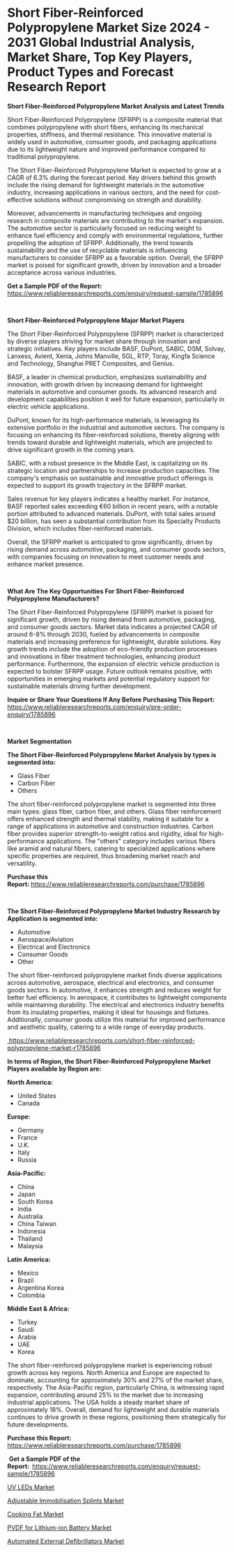 <p><h1>Short Fiber-Reinforced Polypropylene Market Size 2024 - 2031 Global Industrial Analysis, Market Share, Top Key Players, Product Types and Forecast Research Report</h1></p><p><strong>Short Fiber-Reinforced Polypropylene Market Analysis and Latest Trends</strong></p>
<p><p>Short Fiber-Reinforced Polypropylene (SFRPP) is a composite material that combines polypropylene with short fibers, enhancing its mechanical properties, stiffness, and thermal resistance. This innovative material is widely used in automotive, consumer goods, and packaging applications due to its lightweight nature and improved performance compared to traditional polypropylene. </p><p>The Short Fiber-Reinforced Polypropylene Market is expected to grow at a CAGR of 6.3% during the forecast period. Key drivers behind this growth include the rising demand for lightweight materials in the automotive industry, increasing applications in various sectors, and the need for cost-effective solutions without compromising on strength and durability. </p><p>Moreover, advancements in manufacturing techniques and ongoing research in composite materials are contributing to the market's expansion. The automotive sector is particularly focused on reducing weight to enhance fuel efficiency and comply with environmental regulations, further propelling the adoption of SFRPP. Additionally, the trend towards sustainability and the use of recyclable materials is influencing manufacturers to consider SFRPP as a favorable option. Overall, the SFRPP market is poised for significant growth, driven by innovation and a broader acceptance across various industries.</p></p>
<p><strong>Get a Sample PDF of the Report:&nbsp;</strong> <a href="https://www.reliableresearchreports.com/enquiry/request-sample/1785896?utm_campaign=3&utm_medium=2&utm_source=Github&utm_content=ia&utm_term=09102024&utm_id=short-fiber-reinforced-polypropylene">https://www.reliableresearchreports.com/enquiry/request-sample/1785896</a></p>
<p>&nbsp;</p>
<p><strong>Short Fiber-Reinforced Polypropylene Major Market Players</strong></p>
<p><p>The Short Fiber-Reinforced Polypropylene (SFRPP) market is characterized by diverse players striving for market share through innovation and strategic initiatives. Key players include BASF, DuPont, SABIC, DSM, Solvay, Lanxess, Avient, Xenia, Johns Manville, SGL, RTP, Toray, Kingfa Science and Technology, Shanghai PRET Composites, and Genius.</p><p>BASF, a leader in chemical production, emphasizes sustainability and innovation, with growth driven by increasing demand for lightweight materials in automotive and consumer goods. Its advanced research and development capabilities position it well for future expansion, particularly in electric vehicle applications.</p><p>DuPont, known for its high-performance materials, is leveraging its extensive portfolio in the industrial and automotive sectors. The company is focusing on enhancing its fiber-reinforced solutions, thereby aligning with trends toward durable and lightweight materials, which are projected to drive significant growth in the coming years.</p><p>SABIC, with a robust presence in the Middle East, is capitalizing on its strategic location and partnerships to increase production capacities. The company's emphasis on sustainable and innovative product offerings is expected to support its growth trajectory in the SFRPP market.</p><p>Sales revenue for key players indicates a healthy market. For instance, BASF reported sales exceeding €60 billion in recent years, with a notable portion attributed to advanced materials. DuPont, with total sales around $20 billion, has seen a substantial contribution from its Specialty Products Division, which includes fiber-reinforced materials.</p><p>Overall, the SFRPP market is anticipated to grow significantly, driven by rising demand across automotive, packaging, and consumer goods sectors, with companies focusing on innovation to meet customer needs and enhance market presence.</p></p>
<p>&nbsp;</p>
<p><strong>What Are The Key Opportunities For Short Fiber-Reinforced Polypropylene Manufacturers?</strong></p>
<p><p>The Short Fiber-Reinforced Polypropylene (SFRPP) market is poised for significant growth, driven by rising demand from automotive, packaging, and consumer goods sectors. Market data indicates a projected CAGR of around 6-8% through 2030, fueled by advancements in composite materials and increasing preference for lightweight, durable solutions. Key growth trends include the adoption of eco-friendly production processes and innovations in fiber treatment technologies, enhancing product performance. Furthermore, the expansion of electric vehicle production is expected to bolster SFRPP usage. Future outlook remains positive, with opportunities in emerging markets and potential regulatory support for sustainable materials driving further development.</p></p>
<p><strong>Inquire or Share Your Questions If Any Before Purchasing This Report:</strong> <a href="https://www.reliableresearchreports.com/enquiry/pre-order-enquiry/1785896?utm_campaign=3&utm_medium=2&utm_source=Github&utm_content=ia&utm_term=09102024&utm_id=short-fiber-reinforced-polypropylene">https://www.reliableresearchreports.com/enquiry/pre-order-enquiry/1785896</a></p>
<p>&nbsp;</p>
<p><strong>Market Segmentation</strong></p>
<p><strong>The Short Fiber-Reinforced Polypropylene Market Analysis by types is segmented into:</strong></p>
<p><ul><li>Glass Fiber</li><li>Carbon Fiber</li><li>Others</li></ul></p>
<p><p>The short fiber-reinforced polypropylene market is segmented into three main types: glass fiber, carbon fiber, and others. Glass fiber reinforcement offers enhanced strength and thermal stability, making it suitable for a range of applications in automotive and construction industries. Carbon fiber provides superior strength-to-weight ratios and rigidity, ideal for high-performance applications. The "others" category includes various fibers like aramid and natural fibers, catering to specialized applications where specific properties are required, thus broadening market reach and versatility.</p></p>
<p><strong>Purchase this Report:&nbsp;</strong><a href="https://www.reliableresearchreports.com/purchase/1785896?utm_campaign=3&utm_medium=2&utm_source=Github&utm_content=ia&utm_term=09102024&utm_id=short-fiber-reinforced-polypropylene">https://www.reliableresearchreports.com/purchase/1785896</a></p>
<p>&nbsp;</p>
<p><strong>The Short Fiber-Reinforced Polypropylene Market Industry Research by Application is segmented into:</strong></p>
<p><ul><li>Automotive</li><li>Aerospace/Aviation</li><li>Electrical and Electronics</li><li>Consumer Goods</li><li>Other</li></ul></p>
<p><p>The short fiber-reinforced polypropylene market finds diverse applications across automotive, aerospace, electrical and electronics, and consumer goods sectors. In automotive, it enhances strength and reduces weight for better fuel efficiency. In aerospace, it contributes to lightweight components while maintaining durability. The electrical and electronics industry benefits from its insulating properties, making it ideal for housings and fixtures. Additionally, consumer goods utilize this material for improved performance and aesthetic quality, catering to a wide range of everyday products.</p></p>
<p><a href="https://www.reliableresearchreports.com/short-fiber-reinforced-polypropylene-market-r1785896?utm_campaign=3&utm_medium=2&utm_source=Github&utm_content=ia&utm_term=09102024&utm_id=short-fiber-reinforced-polypropylene">&nbsp;https://www.reliableresearchreports.com/short-fiber-reinforced-polypropylene-market-r1785896</a></p>
<p><strong>In terms of Region, the Short Fiber-Reinforced Polypropylene Market Players available by Region are:</strong></p>
<p>
    <p> <strong> North America: </strong>
        <ul>
            <li>United States</li>
            <li>Canada</li>
        </ul>
        </p> 
    <p> <strong> Europe: </strong>
        <ul>
            <li>Germany</li>
            <li>France</li>
            <li>U.K.</li>
            <li>Italy</li>
            <li>Russia</li>
        </ul>
        </p> 
    <p> <strong> Asia-Pacific: </strong>
        <ul>
            <li>China</li>
            <li>Japan</li>
            <li>South Korea</li>
            <li>India</li>
            <li>Australia</li>
            <li>China Taiwan</li>
            <li>Indonesia</li>
            <li>Thailand</li>
            <li>Malaysia</li>
        </ul>
        </p> 
    <p> <strong> Latin America: </strong>
        <ul>
            <li>Mexico</li>
            <li>Brazil</li>
            <li>Argentina Korea</li>
            <li>Colombia</li>
        </ul>
        </p> 
    <p> <strong> Middle East & Africa: </strong>
        <ul>
            <li>Turkey</li>
            <li>Saudi</li>
            <li>Arabia</li>
            <li>UAE</li>
            <li>Korea</li>
        </ul>
    </p>
    </p>
<p><p>The short fiber-reinforced polypropylene market is experiencing robust growth across key regions. North America and Europe are expected to dominate, accounting for approximately 30% and 27% of the market share, respectively. The Asia-Pacific region, particularly China, is witnessing rapid expansion, contributing around 25% to the market due to increasing industrial applications. The USA holds a steady market share of approximately 18%. Overall, demand for lightweight and durable materials continues to drive growth in these regions, positioning them strategically for future developments.</p></p>
<p><strong>Purchase this Report: </strong><a href="https://www.reliableresearchreports.com/purchase/1785896?utm_campaign=3&utm_medium=2&utm_source=Github&utm_content=ia&utm_term=09102024&utm_id=short-fiber-reinforced-polypropylene">https://www.reliableresearchreports.com/purchase/1785896</a></p>
<p>&nbsp;<strong>Get a Sample PDF of the Report:&nbsp;&nbsp;</strong><a href="https://www.reliableresearchreports.com/enquiry/request-sample/1785896?utm_campaign=3&utm_medium=2&utm_source=Github&utm_content=ia&utm_term=09102024&utm_id=short-fiber-reinforced-polypropylene">https://www.reliableresearchreports.com/enquiry/request-sample/1785896</a></p>
<p><strong></strong></p>
<p><p><a href="https://www.linkedin.com/pulse/uv-leds-sector-surge-97-growth-roadmap-2031-active-analyst-bq9je?utm_campaign=3&utm_medium=2&utm_source=Github&utm_content=ia&utm_term=09102024&utm_id=short-fiber-reinforced-polypropylene">UV LEDs Market</a></p><p><a href="https://github.com/GraceTurner587/Market-Research-Report-List-1/blob/main/adjustable-immobilisation-splints-market.md?utm_campaign=3&utm_medium=2&utm_source=Github&utm_content=ia&utm_term=09102024&utm_id=short-fiber-reinforced-polypropylene">Adjustable Immobilisation Splints Market</a></p><p><a href="https://issuu.com/reportprime-2/docs/cooking-fat-market-size-2030.pptx_08ea3e3f01e4ce?utm_campaign=3&utm_medium=2&utm_source=Github&utm_content=ia&utm_term=09102024&utm_id=short-fiber-reinforced-polypropylene">Cooking Fat Market</a></p><p><a href="https://github.com/aiko92han/Market-Research-Report-List-1/blob/main/pvdf-for-lithium-ion-battery-market.md?utm_campaign=3&utm_medium=2&utm_source=Github&utm_content=ia&utm_term=09102024&utm_id=short-fiber-reinforced-polypropylene">PVDF for Lithium-ion Battery Market</a></p><p><a href="https://www.linkedin.com/pulse/surfing-automated-external-defibrillators-wave-riding-market-s0rif?utm_campaign=3&utm_medium=2&utm_source=Github&utm_content=ia&utm_term=09102024&utm_id=short-fiber-reinforced-polypropylene">Automated External Defibrillators Market</a></p></p>